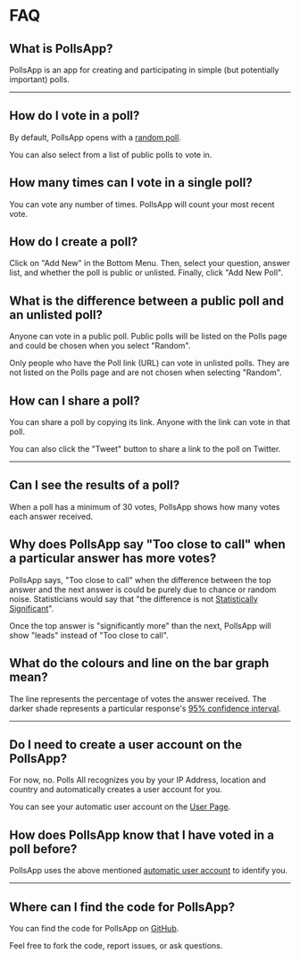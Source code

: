 # FAQ

## What is PollsApp?

PollsApp is an app for creating and participating in simple (but potentially important) polls.

---

## How do I vote in a poll?

By default, PollsApp opens with a [random poll](https://nuuuwan.github.io/polls_app/).

You can also select from a list of public polls to vote in.

## How many times can I vote in a single poll?

You can vote any number of times. PollsApp will count your most recent vote.

## How do I create a poll?

Click on "Add New" in the Bottom Menu. Then, select your question, answer list, and whether the poll is public or unlisted. Finally, click "Add New Poll".

## What is the difference between a public poll and an unlisted poll?

Anyone can vote in a public poll. Public polls will be listed on the Polls page and could be chosen when you select "Random".

Only people who have the Poll link (URL) can vote in unlisted polls. They are not listed on the Polls page and are not chosen when selecting "Random".

## How can I share a poll?

You can share a poll by copying its link. Anyone with the link can vote in that poll.

You can also click the "Tweet" button to share a link to the poll on Twitter.

---

## Can I see the results of a poll?

When a poll has a minimum of 30 votes, PollsApp shows how many votes each answer received.

## Why does PollsApp say "Too close to call" when a particular answer has more votes?

PollsApp says, "Too close to call" when the difference between the top answer and the next answer is could be purely due to chance or random noise. Statisticians would say that "the difference is not [Statistically Significant](https://en.wikipedia.org/wiki/Statistical_significance)".

Once the top answer is "significantly more" than the next, PollsApp will show "leads" instead of "Too close to call".

## What do the colours and line on the bar graph mean?

The line represents the percentage of votes the answer received. The darker shade represents a particular response's [95% confidence interval](https://en.wikipedia.org/wiki/Confidence_interval).

---

## Do I need to create a user account on the PollsApp?

For now, no. Polls All recognizes you by your IP Address, location and country and automatically creates a user account for you.

You can see your automatic user account on the [User Page](https://nuuuwan.github.io/polls_app#user).

## How does PollsApp know that I have voted in a poll before?

PollsApp uses the above mentioned [automatic user account](https://nuuuwan.github.io/polls_app#user) to identify you.

---

## Where can I find the code for PollsApp?

You can find the code for PollsApp on [GitHub](https://github.com/nuuuwan/polls_app).

Feel free to fork the code, report issues, or ask questions.
